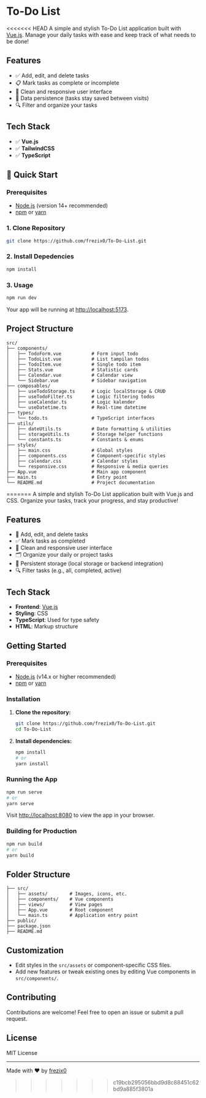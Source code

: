 # To-Do List

<<<<<<< HEAD
A simple and stylish To-Do List application built with [Vue.js](https://vuejs.org/). Manage your daily tasks with ease and keep track of what needs to be done!

## Features

- ✅ Add, edit, and delete tasks
- 📋 Mark tasks as complete or incomplete
- 🌙 Clean and responsive user interface
- 💾 Data persistence (tasks stay saved between visits)
- 🔍 Filter and organize your tasks

## Tech Stack
- ✅ **Vue.js**
- ✅ **TailwindCSS**
- ✅ **TypeScript**

## 🚀 Quick Start

### Prerequisites

- [Node.js](https://nodejs.org/) (version 14+ recommended)
- [npm](https://www.npmjs.com/) or [yarn](https://yarnpkg.com/)

### 1. Clone Repository

```bash
git clone https://github.com/frezix0/To-Do-List.git
```

### 2. Install Depedencies

```bash
npm install
```

### 3. Usage

```bash
npm run dev
```

Your app will be running at [http://localhost:5173](http://localhost:5173).

## Project Structure
```
src/
├── components/
│   ├── TodoForm.vue           # Form input todo
│   ├── TodoList.vue           # List tampilan todos
│   ├── TodoItem.vue           # Single todo item
│   ├── Stats.vue              # Statistic cards
│   ├── Calendar.vue           # Calendar view
│   └── Sidebar.vue            # Sidebar navigation
├── composables/
│   ├── useTodoStorage.ts      # Logic localStorage & CRUD
│   ├── useTodoFilter.ts       # Logic filtering todos
│   ├── useCalendar.ts         # Logic kalender
│   └── useDatetime.ts         # Real-time datetime
├── types/
│   └── todo.ts                # TypeScript interfaces
├── utils/
│   ├── dateUtils.ts           # Date formatting & utilities
│   ├── storageUtils.ts        # Storage helper functions
│   └── constants.ts           # Constants & enums
├── styles/
│   ├── main.css               # Global styles
│   ├── components.css         # Component-specific styles
│   ├── calendar.css           # Calendar styles
│   └── responsive.css         # Responsive & media queries
├── App.vue                    # Main app component
├── main.ts                    # Entry point
└── README.md                  # Project documentation
```
=======
A simple and stylish To-Do List application built with Vue.js and CSS. Organize your tasks, track your progress, and stay productive!

## Features

- 📝 Add, edit, and delete tasks
- ✅ Mark tasks as completed
- 🎨 Clean and responsive user interface
- 🗂️ Organize your daily or project tasks
- 💾 Persistent storage (local storage or backend integration)
- 🔍 Filter tasks (e.g., all, completed, active)

## Tech Stack

- **Frontend**: [Vue.js](https://vuejs.org/)
- **Styling**: CSS
- **TypeScript**: Used for type safety
- **HTML**: Markup structure

## Getting Started

### Prerequisites

- [Node.js](https://nodejs.org/) (v14.x or higher recommended)
- [npm](https://www.npmjs.com/) or [yarn](https://yarnpkg.com/)

### Installation

1. **Clone the repository:**
   ```bash
   git clone https://github.com/frezix0/To-Do-List.git
   cd To-Do-List
   ```

2. **Install dependencies:**
   ```bash
   npm install
   # or
   yarn install
   ```

### Running the App

```bash
npm run serve
# or
yarn serve
```

Visit [http://localhost:8080](http://localhost:8080) to view the app in your browser.

### Building for Production

```bash
npm run build
# or
yarn build
```

## Folder Structure

```
├── src/
│   ├── assets/        # Images, icons, etc.
│   ├── components/    # Vue components
│   ├── views/         # View pages
│   ├── App.vue        # Root component
│   └── main.ts        # Application entry point
├── public/
├── package.json
├── README.md
```

## Customization

- Edit styles in the `src/assets` or component-specific CSS files.
- Add new features or tweak existing ones by editing Vue components in `src/components/`.

## Contributing

Contributions are welcome! Feel free to open an issue or submit a pull request.

## License

MIT License

---

Made with ❤️ by [frezix0](https://github.com/frezix0)
>>>>>>> c19bcb295056bbd9d8c88451c62bd9a885f3801a
